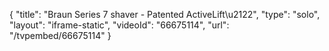 {
    "title": "Braun Series 7 shaver - Patented ActiveLift\u2122",
    "type": "solo",
    "layout": "iframe-static",
    "videoId": "66675114",
    "url": "\/tvpembed\/66675114"
}